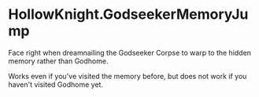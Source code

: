 # HollowKnight.GodseekerMemoryJump
Face right when dreamnailing the Godseeker Corpse to warp to the hidden memory rather than Godhome. 

Works even if you've visited the memory before, but does not work if you haven't visited Godhome yet.
